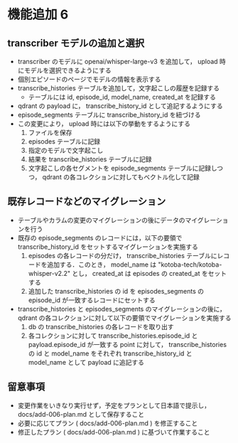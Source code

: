 # 機能追加 6

## transcriber モデルの追加と選択

- transcriber のモデルに openai/whisper-large-v3 を追加して， upload 時にモデルを選択できるようにする
- 個別エピソードのページでモデルの情報を表示する
- transcribe_histories テーブルを追加して，文字起こしの履歴を記録する
  - テーブルには id, episode_id, model_name, created_at を記録する
- qdrant の payload に， transcribe_history_id として追記するようにする
- episode_segments テーブルに transcribe_history_id を紐づける
- この変更により， upload 時には以下の挙動をするようにする
  1. ファイルを保存
  2. episodes テーブルに記録
  3. 指定のモデルで文字起こし
  4. 結果を transcribe_histories テーブルに記録
  5. 文字起こしの各セグメントを episode_segments テーブルに記録しつつ， qdrant の各コレクションに対してもベクトル化して記録

## 既存レコードなどのマイグレーション

- テーブルやカラムの変更のマイグレーションの後にデータのマイグレーションを行う
- 既存の episode_segments のレコードには，以下の要領で transcribe_history_id をセットするマイグレーションを実施する
  1. episodes の各レコードの分だけ， transcribe_histories テーブルにレコードを追加する．このとき， model_name は "kotoba-tech/kotoba-whisper-v2.2" とし， created_at は episodes の created_at をセットする
  2. 追加した transcribe_histories の id を episodes_segments の episode_id が一致するレコードにセットする
- transcribe_histories と episodes_segments のマイグレーションの後に， qdrant の各コレクションに対して以下の要領でマイグレーションを実施する
  1. db の transcribe_histories の各レコードを取り出す
  2. 各コレクションに対して transcribe_histories.episode_id と payload.episode_id が一致する point に対して， transcribe_histories の id と model_name をそれぞれ transcribe_history_id と model_name として payload に追記する

## 留意事項

- 変更作業をいきなり実行せず，予定をプランとして日本語で提示し，docs/add-006-plan.md として保存すること
- 必要に応じてプラン ( docs/add-006-plan.md ) を修正すること
- 修正したプラン ( docs/add-006-plan.md )  に基づいて作業すること
